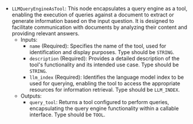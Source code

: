 - `LLMQueryEngineAsTool`: This node encapsulates a query engine as a tool, enabling the execution of queries against a document to extract or generate information based on the input question. It is designed to facilitate communication with documents by analyzing their content and providing relevant answers.
    - Inputs:
        - `name` (Required): Specifies the name of the tool, used for identification and display purposes. Type should be `STRING`.
        - `description` (Required): Provides a detailed description of the tool's functionality and its intended use case. Type should be `STRING`.
        - `llm_index` (Required): Identifies the language model index to be used for querying, enabling the tool to access the appropriate resources for information retrieval. Type should be `LLM_INDEX`.
    - Outputs:
        - `query_tool`: Returns a tool configured to perform queries, encapsulating the query engine functionality within a callable interface. Type should be `TOOL`.
